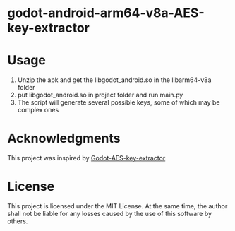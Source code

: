 # godot-android-arm64-v8a-AES-key-extractor

# Usage

1. Unzip the apk and get the libgodot_android.so in the libarm64-v8a folder
2. put libgodot_android.so in project folder and run main.py
3. The script will generate several possible keys, some of which may be complex ones

# **Acknowledgments**

This project was inspired by [Godot-AES-key-extractor](https://github.com/Vealending/Godot-AES-key-extractor)

# **License**

This project is licensed under the MIT License. At the same time, the author shall not be liable for any losses caused by the use of this software by others.